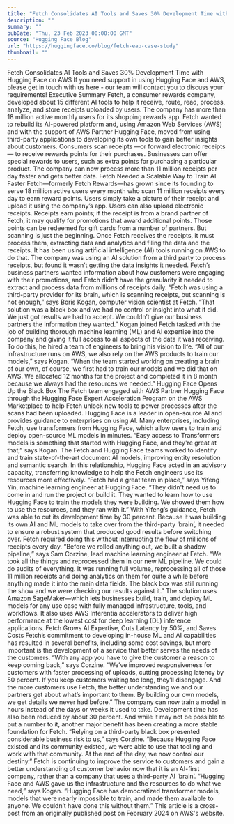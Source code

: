 ```yaml
---
title: "Fetch Consolidates AI Tools and Saves 30% Development Time with Hugging Face on AWS"
description: ""
summary: ""
pubDate: "Thu, 23 Feb 2023 00:00:00 GMT"
source: "Hugging Face Blog"
url: "https://huggingface.co/blog/fetch-eap-case-study"
thumbnail: ""
---
```


Fetch Consolidates AI Tools and Saves 30% Development Time with Hugging Face on AWS
If you need support in using Hugging Face and AWS, please get in touch with us here - our team will contact you to discuss your requirements!
Executive Summary
Fetch, a consumer rewards company, developed about 15 different AI tools to help it receive, route, read, process, analyze, and store receipts uploaded by users. The company has more than 18 million active monthly users for its shopping rewards app. Fetch wanted to rebuild its AI-powered platform and, using Amazon Web Services (AWS) and with the support of AWS Partner Hugging Face, moved from using third-party applications to developing its own tools to gain better insights about customers. Consumers scan receipts —or forward electronic receipts— to receive rewards points for their purchases. Businesses can offer special rewards to users, such as extra points for purchasing a particular product. The company can now process more than 11 million receipts per day faster and gets better data.
Fetch Needed a Scalable Way to Train AI Faster
Fetch—formerly Fetch Rewards—has grown since its founding to serve 18 million active users every month who scan 11 million receipts every day to earn reward points. Users simply take a picture of their receipt and upload it using the company’s app. Users can also upload electronic receipts. Receipts earn points; if the receipt is from a brand partner of Fetch, it may qualify for promotions that award additional points. Those points can be redeemed for gift cards from a number of partners. But scanning is just the beginning. Once Fetch receives the receipts, it must process them, extracting data and analytics and filing the data and the receipts. It has been using artificial intelligence (AI) tools running on AWS to do that.
The company was using an AI solution from a third party to process receipts, but found it wasn’t getting the data insights it needed. Fetch’s business partners wanted information about how customers were engaging with their promotions, and Fetch didn’t have the granularity it needed to extract and process data from millions of receipts daily. “Fetch was using a third-party provider for its brain, which is scanning receipts, but scanning is not enough,” says Boris Kogan, computer vision scientist at Fetch. “That solution was a black box and we had no control or insight into what it did. We just got results we had to accept. We couldn’t give our business partners the information they wanted.”
Kogan joined Fetch tasked with the job of building thorough machine learning (ML) and AI expertise into the company and giving it full access to all aspects of the data it was receiving. To do this, he hired a team of engineers to bring his vision to life. “All of our infrastructure runs on AWS, we also rely on the AWS products to train our models,” says Kogan. “When the team started working on creating a brain of our own, of course, we first had to train our models and we did that on AWS. We allocated 12 months for the project and completed it in 8 month because we always had the resources we needed.”
Hugging Face Opens Up the Black Box
The Fetch team engaged with AWS Partner Hugging Face through the Hugging Face Expert Acceleration Program on the AWS Marketplace to help Fetch unlock new tools to power processes after the scans had been uploaded. Hugging Face is a leader in open-source AI and provides guidance to enterprises on using AI. Many enterprises, including Fetch, use transformers from Hugging Face, which allow users to train and deploy open-source ML models in minutes. “Easy access to Transformers models is something that started with Hugging Face, and they're great at that,” says Kogan. The Fetch and Hugging Face teams worked to identify and train state-of-the-art document AI models, improving entity resolution and semantic search.
In this relationship, Hugging Face acted in an advisory capacity, transferring knowledge to help the Fetch engineers use its resources more effectively. “Fetch had a great team in place,” says Yifeng Yin, machine learning engineer at Hugging Face. “They didn't need us to come in and run the project or build it. They wanted to learn how to use Hugging Face to train the models they were building. We showed them how to use the resources, and they ran with it.” With Yifeng’s guidance, Fetch was able to cut its development time by 30 percent.
Because it was building its own AI and ML models to take over from the third-party ‘brain’, it needed to ensure a robust system that produced good results before switching over. Fetch required doing this without interrupting the flow of millions of receipts every day. “Before we rolled anything out, we built a shadow pipeline,” says Sam Corzine, lead machine learning engineer at Fetch. “We took all the things and reprocessed them in our new ML pipeline. We could do audits of everything. It was running full volume, reprocessing all of those 11 million receipts and doing analytics on them for quite a while before anything made it into the main data fields. The black box was still running the show and we were checking our results against it.” The solution uses Amazon SageMaker—which lets businesses build, train, and deploy ML models for any use case with fully managed infrastructure, tools, and workflows. It also uses AWS Inferentia accelerators to deliver high performance at the lowest cost for deep learning (DL) inference applications.
Fetch Grows AI Expertise, Cuts Latency by 50%, and Saves Costs
Fetch’s commitment to developing in-house ML and AI capabilities has resulted in several benefits, including some cost savings, but more important is the development of a service that better serves the needs of the customers. “With any app you have to give the customer a reason to keep coming back,” says Corzine. “We’ve improved responsiveness for customers with faster processing of uploads, cutting processing latency by 50 percent. If you keep customers waiting too long, they’ll disengage. And the more customers use Fetch, the better understanding we and our partners get about what’s important to them. By building our own models, we get details we never had before.”
The company can now train a model in hours instead of the days or weeks it used to take. Development time has also been reduced by about 30 percent. And while it may not be possible to put a number to it, another major benefit has been creating a more stable foundation for Fetch. “Relying on a third-party black box presented considerable business risk to us,” says Corzine. “Because Hugging Face existed and its community existed, we were able to use that tooling and work with that community. At the end of the day, we now control our destiny.”
Fetch is continuing to improve the service to customers and gain a better understanding of customer behavior now that it is an AI-first company, rather than a company that uses a third-party AI ‘brain’. “Hugging Face and AWS gave us the infrastructure and the resources to do what we need,” says Kogan. “Hugging Face has democratized transformer models, models that were nearly impossible to train, and made them available to anyone. We couldn’t have done this without them.”
This article is a cross-post from an originally published post on February 2024 on AWS's website.